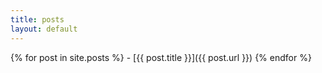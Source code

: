 ```yaml
---
title: posts
layout: default
---
```


{% for post in site.posts %}
    - [{{ post.title }}]({{ post.url }})
{% endfor %}
